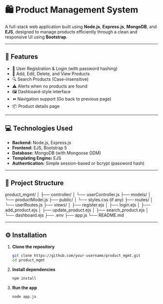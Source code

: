 # 🛍️ Product Management System

A full-stack web application built using **Node.js**, **Express.js**, **MongoDB**, and **EJS**, designed to manage products efficiently through a clean and responsive UI using **Bootstrap**.

---

## 📌 Features

- 🚀 User Registration & Login (with password hashing)
- 🧾 Add, Edit, Delete, and View Products
- 🔍 Search Products (Case-insensitive)
- ⚠️ Alerts when no products are found
- 🖼️ Dashboard-style interface
- ⏪ Navigation support (Go back to previous page)
- 📦 Product details page

---

## 💻 Technologies Used

- **Backend:** Node.js, Express.js
- **Frontend:** EJS, Bootstrap 5
- **Database:** MongoDB (with Mongoose ODM)
- **Templating Engine:** EJS
- **Authentication:** Simple session-based or bcrypt (password hash)

---

## 📂 Project Structure

product_mgmt/
│
├── controller/
│ └── userController.js
├── models/
│ └── productModel.js
├── public/
│ └── styles.css (if any)
├── routes/
│ └── userRoutes.js
├── views/
│ ├── register.ejs
│ ├── login.ejs
│ ├── add_product.ejs
│ ├── update_product.ejs
│ ├── search_product.ejs
│ └── dashboard.ejs
├── .env
├── app.js
└── README.md

---

## ⚙️ Installation

1. **Clone the repository**

   ```bash
   git clone https://github.com/your-username/product_mgmt.git
   cd product_mgmt

   ```

2. **Install dependencies**

   ```bash
   npm install

   ```

3. **Run the app**
   ```bash
   node app.js
   ```
